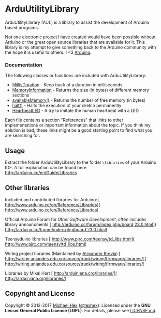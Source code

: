 # ArduUtilityLibrary

ArduUtilityLibrary (AUL) is a library to assist the development of Arduino based programs. 

Not one electronic project I have created would have been possible without Arduino or the great open source libraries that are available for it. This library is my attempt to give something back to the Arduino community with the hope it is useful to others.  I <3 [Arduino](http://www.arduino.cc).


### Documentation
The following classes or functions are included with ArduUtilityLibrary:

- [MillisDuration](docs/MillisDuration.md) - Keep track of a duration in milliseconds
- [MemoryInformation](docs/MemoryInformation.md) - Returns the size (in bytes) of different memory sections
- [availableMemory()](docs/AvailableMemory.md) - Returns the number of free memory (in bytes) 
- [halt()](docs/Halt.md) - Halts the execution of your sketch permanently
- [HeartbeatLED](docs/HeartbeatLED.md) - A try to imitate the human heartbeat with a LED

Each file contains a section "References" that links to other implementations or important information about the topic. If you think my solution is bad, these links might be a good starting point to find what you are searching for.

## Usage ##

Extract the folder ArduUtilityLibrary to the folder ``\libraries`` of your Arduino IDE. A full explanation can be found here: http://arduino.cc/en/Guide/Libraries


## Other libraries ##

Included and contributed libraries for Arduino:
[ http://www.arduino.cc/en/Reference/Libraries]( http://www.arduino.cc/en/Reference/Libraries)

Official Arduino Forum for _Other Software Development_, often includes library announcments
[ http://arduino.cc/forum/index.php/board,23.0.html]( http://arduino.cc/forum/index.php/board,23.0.html)

Teensyduino libraries
[ http://www.pjrc.com/teensy/td_libs.html]( http://www.pjrc.com/teensy/td_libs.html)

Wiring project libraries (Maintained by [Alexander Brevia](http://www.alexanderbrevig.com/projects.php#wiring))
[ http://wiring.uniandes.edu.co/source/trunk/wiring/firmware/libraries/]( http://wiring.uniandes.edu.co/source/trunk/wiring/firmware/libraries/)

Libraries by Mikal Hart
[ http://arduiniana.org/libraries/]( http://arduiniana.org/libraries/)


## Copyright and License ##

Copyright © 2012-2017 [Michael Hex](http://www.texhex.info/) ([@texhex](https://github.com/texhex/)). Licensed under the **GNU Lesser General Public License (LGPL)**. For details, please see [LICENSE.md](https://github.com/texhex/ArduUtilityLibrary/blob/master/licenses/LICENSE.txt).

